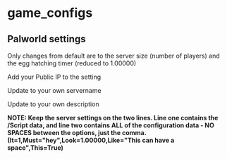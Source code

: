 # game_configs


## Palworld settings
Only changes from default are to the server size (number of players) and the egg hatching timer (reduced to 1.00000)

Add your Public IP to the setting

Update to your own servername

Update to your own description

<b>NOTE: Keep the server settings on the two lines. Line one contains the /Script data, and line two contains ALL of the configuration data - NO SPACES between the options, just the comma.  (It=1,Must="hey",Look=1.00000,Like="This can have a space",This=True)

